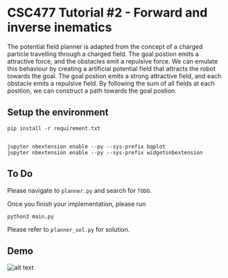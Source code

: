 # CSC477 Tutorial #2 - Forward and inverse inematics
The potential field planner is adapted from the concept of a charged particle travelling through a charged field. The goal postion emits a attractive force, and the obstacles emit a repulsive force. We can emulate this behaviour by creating a artificial potential field that attracts the robot towards the goal. The goal postion emits a strong attractive field, and each obstacle emits a repulsive field. By following the sum of all fields at each position, we can construct a path towards the goal postion.

## Setup the environment
```
pip install -r requirement.txt


jupyter nbextension enable --py --sys-prefix bqplot
jupyter nbextension enable --py --sys-prefix widgetsnbextension
```

## To Do
Please navigate to `planner.py` and search for `TODO`.

Once you finish your implementation, please run 
```
python3 main.py
```

<!-- --- -->
Please refer to `planner_sol.py` for solution.

## Demo

![alt text](assets/demo.gif "Title")

